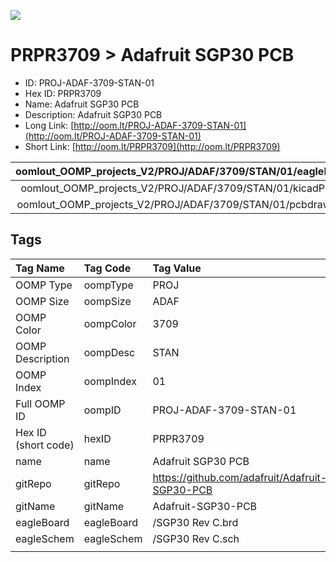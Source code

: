 


  
![][im]
# PRPR3709 > Adafruit SGP30 PCB

- ID: PROJ-ADAF-3709-STAN-01
- Hex ID: PRPR3709
- Name: Adafruit SGP30 PCB
- Description: Adafruit SGP30 PCB
- Long Link: [http://oom.lt/PROJ-ADAF-3709-STAN-01](http://oom.lt/PROJ-ADAF-3709-STAN-01)
- Short Link: [http://oom.lt/PRPR3709](http://oom.lt/PRPR3709)
  

|oomlout_OOMP_projects_V2/PROJ/ADAF/3709/STAN/01/eagleImage.png|oomlout_OOMP_projects_V2/PROJ/ADAF/3709/STAN/01/eagleSchemImage.png|oomlout_OOMP_projects_V2/PROJ/ADAF/3709/STAN/01/kicadPcb3dFront.png|oomlout_OOMP_projects_V2/PROJ/ADAF/3709/STAN/01/kicadPcb3dBack.png|
| :---: | :---: | :---: | :---: |
|oomlout_OOMP_projects_V2/PROJ/ADAF/3709/STAN/01/kicadPcb3d.png|oomlout_OOMP_projects_V2/PROJ/ADAF/3709/STAN/01/bomBack.png|oomlout_OOMP_projects_V2/PROJ/ADAF/3709/STAN/01/bomFront.png|oomlout_OOMP_projects_V2/PROJ/ADAF/3709/STAN/01/pcbdraw.svg|
|oomlout_OOMP_projects_V2/PROJ/ADAF/3709/STAN/01/pcbdrawBack.svg||||

## Tags
  

|Tag Name|Tag Code|Tag Value|
| :--- | :--- | :--- |
|OOMP Type|oompType|PROJ|
|OOMP Size|oompSize|ADAF|
|OOMP Color|oompColor|3709|
|OOMP Description|oompDesc|STAN|
|OOMP Index|oompIndex|01|
|Full OOMP ID|oompID|PROJ-ADAF-3709-STAN-01|
|Hex ID (short code)|hexID|PRPR3709|
|name|name|Adafruit SGP30 PCB|
|gitRepo|gitRepo|https://github.com/adafruit/Adafruit-SGP30-PCB|
|gitName|gitName|Adafruit-SGP30-PCB|
|eagleBoard|eagleBoard|/SGP30 Rev C.brd|
|eagleSchem|eagleSchem|/SGP30 Rev C.sch|
||||



[im]: PROJ/ADAF/3709/STAN/01/kicadPcb3d_450.png
